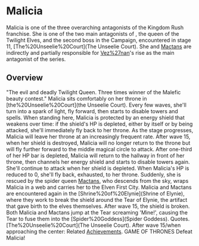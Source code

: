 # Malicia

Malicia is one of the three overarching antagonists of the Kingdom Rush franchise. She is one of the two main antagonists of , the queen of the Twilight Elves, and the second boss in the Campaign, encountered in stage 11, [The%20Unseelie%20Court](The Unseelie Court). She and [Mactans](Mactans) are indirectly and partially responsible for [Vez%27nan](Vez'nan)'s rise as the main antagonist of the series.
## Overview

"The evil and deadly Twilight Queen. Three times winner of the Malefic beauty contest."
Malicia sits comfortably on her throne in [the%20Unseelie%20Court](the Unseelie Court). Every few waves, she'll turn into a spark of light, fly forward, then starts to disable towers and spells. When standing here, Malicia is protected by an energy shield that weakens over time: if the shield's HP is depleted, either by itself or by being attacked, she'll immediately fly back to her throne. As the stage progresses, Malicia will leave her throne at an increasingly frequent rate. After wave 15, when her shield is destroyed, Malicia will no longer return to the throne but will fly further forward to the middle magical circle to attack.
After one-third of her HP bar is depleted, Malicia will return to the hallway in front of her throne, then channels her energy shield and starts to disable towers again. She'll continue to attack when her shield is depleted.
When Malicia's HP is reduced to 0, she'll fly back, exhausted, to her throne. Suddenly, she is rescued by the spider queen [Mactans](Mactans), who descends from the sky, wraps Malicia in a web and carries her to the Elven First City.
Malicia and Mactans are encountered again in the [Shrine%20of%20Elynie](Shrine of Elynie), where they work to break the shield around the Tear of Elynie, the artifact that gave birth to the elves themselves.
After wave 15, the shield is broken. Both Malicia and Mactans jump at the Tear screaming 'Mine!', causing the Tear to fuse them into the [Spider%20Goddess](Spider Goddess).
Quotes.
[The%20Unseelie%20Court](The Unseelie Court).
After wave 15/when approaching the center:
Related [Achievements](Achievements).
 GAME OF THRONES Defeat Malicia!